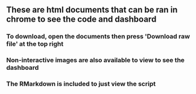 ## These are html documents that can be ran in chrome to see the code and dashboard

### To download, open the documents then press 'Download raw file' at the top right

### Non-interactive images are also available to view to see the dashboard

### The RMarkdown is included to just view the script
